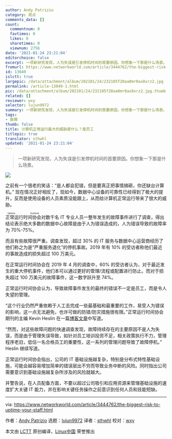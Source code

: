 ```yaml
---
author: Andy Patrizio
category: 观点
comments_data: []
count:
  commentnum: 0
  favtimes: 0
  likes: 0
  sharetimes: 0
  viewnum: 2756
date: '2021-01-24 23:21:04'
editorchoice: false
excerpt: 一项新研究发现，人为失误是引发停机时间的首要原因。你想象一下那是什么场景。
fromurl: https://www.networkworld.com/article/3444762/the-biggest-risk-to-uptime-your-staff.html
id: 13049
islctt: true
largepic: /data/attachment/album/202101/24/232105f20aa0mr0ax8xrz2.jpg
permalink: /article-13049-1.html
pic: /data/attachment/album/202101/24/232105f20aa0mr0ax8xrz2.jpg.thumb.jpg
related: []
reviewer: wxy
selector: lujun9972
summary: 一项新研究发现，人为失误是引发停机时间的首要原因。你想象一下那是什么场景。
tags:
- 故障
thumb: false
title: 计算机正常运行最大的威胁是什么？是员工
titlepic: true
translator: sthwhl
updated: '2021-01-24 23:21:04'
---
```



> 
> 一项新研究发现，人为失误是引发停机时间的首要原因。你想象一下那是什么场景。
> 
> 
> 


![](/data/attachment/album/202101/24/232105f20aa0mr0ax8xrz2.jpg)


之前有一个很老的笑话：“是人都会犯错，但是要真正把事情搞砸，你还缺台计算机。” 现在情况正好相反了，现如今，数据中心设备的可靠性已经得到了极大的提升，反而是使用设备的人员素质没能跟上，从而给计算机正常运行带来了很大的威胁。


<ruby> 正常运行时间协会 <rt>  Uptime Institute </rt></ruby>对数千名 IT 专业人员一整年发生的故障事件进行了调查，得出结论表示绝大多数的数据中心故障是由于人为错误造成的，人为错误导致的故障率为 70%-75%。


而且有些故障很严重。调查发现，超过 30% 的 IT 服务与数据中心运营商经历了他们称之为是“严重服务退化”的停机事故。2019 年有 10% 的受访者称他们最近的事故造成的损失超过 100 万美元。


在正常运行时间协会在 2019 年 4 月的调查中，60% 的受访者认为，对于最近发生的重大停机事件，他们本可以通过更好的管理/流程或配置进行防止。而对于损失超过 100 万美元的故障事件，这一数字跃升至 74%。


正常运行时间协会认为，导致故障事件发生的最终的错误不一定是员工，而是令人失望的管理。


“这个行业仍然严重依赖于人工去完成一些最基础和最重要的工作，易受人为错误的影响，这一点无法避免，也许可做的防错/防灾措施很有限。”正常运行时间协会期刊的主编 Kevin Heslin 在一篇[博客文章](https://journal.uptimeinstitute.com/how-to-avoid-outages-try-harder/)中写道。


“然而，对这些故障问题的快速调查发现，故障持续存在的主要原因不是人为失误，而是由于管理失误导致，如针对员工培训投资不足，相关政策执行不力，管理程序老旧，低估一名合格员工的重要性，这一系列的管理问题导致了故障停机。” Heslin 继续写道。


正常运行时间协会指出，公司的 IT 基础设施越复杂，特别是分布式特性基础设施，可能会越容易增加简单的错误层出不穷而导致业务中断的风险。同时指出公司需要意识到基础设施越复杂所涉及的风险就越大。


并警告说，在人员配备方面，不要以超过公司吸引和应用资源来管理基础设施的速度扩大关键 IT 能力，并在影响关键任务操作之前意识到任何人员和技能短缺。




---


via: <https://www.networkworld.com/article/3444762/the-biggest-risk-to-uptime-your-staff.html>


作者：[Andy Patrizio](https://www.networkworld.com/author/Andy-Patrizio/) 选题：[lujun9972](https://github.com/lujun9972) 译者：[sthwhl](https://github.com/sthwhl) 校对：[wxy](https://github.com/wxy)


本文由 [LCTT](https://github.com/LCTT/TranslateProject) 原创编译，[Linux中国](https://linux.cn/) 荣誉推出
